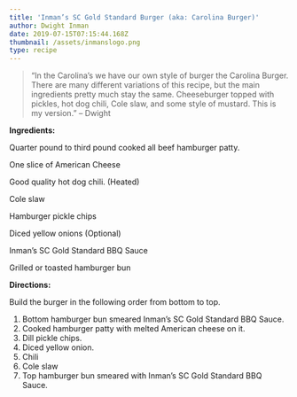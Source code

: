 ```yaml
---
title: 'Inman’s SC Gold Standard Burger (aka: Carolina Burger)'
author: Dwight Inman
date: 2019-07-15T07:15:44.168Z
thumbnail: /assets/inmanslogo.png
type: recipe
---
```

> “In the Carolina’s we have our own style of burger the Carolina Burger. There are many different variations of this recipe, but the main ingredients pretty much stay the same. Cheeseburger topped with pickles, hot dog chili, Cole slaw, and some style of mustard. This is my version.” – Dwight

**Ingredients:**

Quarter pound to third pound cooked all beef hamburger patty.

One slice of American Cheese

Good quality hot dog chili. (Heated)

Cole slaw

Hamburger pickle chips

Diced yellow onions (Optional)

Inman’s SC Gold Standard BBQ Sauce

Grilled or toasted hamburger bun

**Directions:**

Build the burger in the following order from bottom to top.

1. Bottom hamburger bun smeared Inman’s SC Gold Standard BBQ Sauce.
2. Cooked hamburger patty with melted American cheese on it.
3. Dill pickle chips.
4. Diced yellow onion.
5. Chili
6. Cole slaw
7. Top hamburger bun smeared with Inman’s SC Gold Standard BBQ Sauce.
